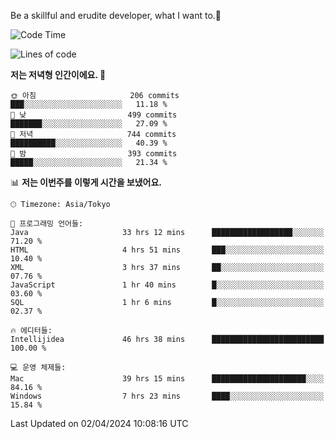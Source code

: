 Be a skillful and erudite developer, what I want to.👶

<!--START_SECTION:waka-->
![Code Time](http://img.shields.io/badge/Code%20Time-646%20hrs%2051%20mins-blue)

![Lines of code](https://img.shields.io/badge/%EC%A0%80%EB%8A%94%20%EC%97%AC%ED%83%9C%EA%B9%8C%EC%A7%80%20-1.1%20million%20%EC%A4%84%EC%9D%98%20%EC%BD%94%EB%93%9C%EB%A5%BC%20%EC%9E%91%EC%84%B1%ED%96%88%EC%96%B4%EC%9A%94.-blue)

**저는 저녁형 인간이에요. 🦉** 

```text
🌞 아침                     206 commits         ███░░░░░░░░░░░░░░░░░░░░░░   11.18 % 
🌆 낮　                     499 commits         ███████░░░░░░░░░░░░░░░░░░   27.09 % 
🌃 저녁                     744 commits         ██████████░░░░░░░░░░░░░░░   40.39 % 
🌙 밤　                     393 commits         █████░░░░░░░░░░░░░░░░░░░░   21.34 % 
```


📊 **저는 이번주를 이렇게 시간을 보냈어요.** 

```text
🕑︎ Timezone: Asia/Tokyo

💬 프로그래밍 언어들: 
Java                     33 hrs 12 mins      ██████████████████░░░░░░░   71.20 % 
HTML                     4 hrs 51 mins       ███░░░░░░░░░░░░░░░░░░░░░░   10.40 % 
XML                      3 hrs 37 mins       ██░░░░░░░░░░░░░░░░░░░░░░░   07.76 % 
JavaScript               1 hr 40 mins        █░░░░░░░░░░░░░░░░░░░░░░░░   03.60 % 
SQL                      1 hr 6 mins         █░░░░░░░░░░░░░░░░░░░░░░░░   02.37 % 

🔥 에디터들: 
Intellijidea             46 hrs 38 mins      █████████████████████████   100.00 % 

💻 운영 체제들: 
Mac                      39 hrs 15 mins      █████████████████████░░░░   84.16 % 
Windows                  7 hrs 23 mins       ████░░░░░░░░░░░░░░░░░░░░░   15.84 % 
```


 Last Updated on 02/04/2024 10:08:16 UTC
<!--END_SECTION:waka-->
